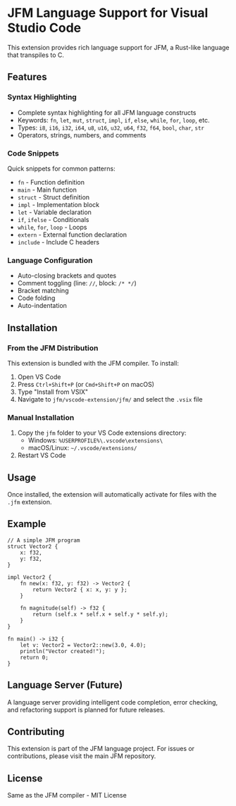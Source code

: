 # JFM Language Support for Visual Studio Code

This extension provides rich language support for JFM, a Rust-like language that transpiles to C.

## Features

### Syntax Highlighting
- Complete syntax highlighting for all JFM language constructs
- Keywords: `fn`, `let`, `mut`, `struct`, `impl`, `if`, `else`, `while`, `for`, `loop`, etc.
- Types: `i8`, `i16`, `i32`, `i64`, `u8`, `u16`, `u32`, `u64`, `f32`, `f64`, `bool`, `char`, `str`
- Operators, strings, numbers, and comments

### Code Snippets
Quick snippets for common patterns:
- `fn` - Function definition
- `main` - Main function
- `struct` - Struct definition
- `impl` - Implementation block
- `let` - Variable declaration
- `if`, `ifelse` - Conditionals
- `while`, `for`, `loop` - Loops
- `extern` - External function declaration
- `include` - Include C headers

### Language Configuration
- Auto-closing brackets and quotes
- Comment toggling (line: `//`, block: `/* */`)
- Bracket matching
- Code folding
- Auto-indentation

## Installation

### From the JFM Distribution
This extension is bundled with the JFM compiler. To install:

1. Open VS Code
2. Press `Ctrl+Shift+P` (or `Cmd+Shift+P` on macOS)
3. Type "Install from VSIX"
4. Navigate to `jfm/vscode-extension/jfm/` and select the `.vsix` file

### Manual Installation
1. Copy the `jfm` folder to your VS Code extensions directory:
   - Windows: `%USERPROFILE%\.vscode\extensions\`
   - macOS/Linux: `~/.vscode/extensions/`
2. Restart VS Code

## Usage

Once installed, the extension will automatically activate for files with the `.jfm` extension.

## Example

```jfm
// A simple JFM program
struct Vector2 {
    x: f32,
    y: f32,
}

impl Vector2 {
    fn new(x: f32, y: f32) -> Vector2 {
        return Vector2 { x: x, y: y };
    }
    
    fn magnitude(self) -> f32 {
        return (self.x * self.x + self.y * self.y);
    }
}

fn main() -> i32 {
    let v: Vector2 = Vector2::new(3.0, 4.0);
    println("Vector created!");
    return 0;
}
```

## Language Server (Future)

A language server providing intelligent code completion, error checking, and refactoring support is planned for future releases.

## Contributing

This extension is part of the JFM language project. For issues or contributions, please visit the main JFM repository.

## License

Same as the JFM compiler - MIT License